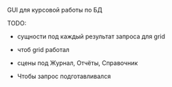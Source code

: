 GUI для курсовой работы по БД

TODO:


- сущности под каждый результат запроса для grid


- чтоб grid работал


- сцены под Журнал, Отчёты, Справочник


- Чтобы запрос подготавливался

